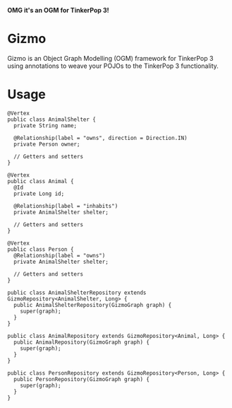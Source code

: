 __OMG it's an OGM for TinkerPop 3!__

Gizmo
=====

Gizmo is an Object Graph Modelling (OGM) framework for TinkerPop 3 using annotations to weave your POJOs to 
the TinkerPop 3 functionality.

Usage
=====
```
@Vertex
public class AnimalShelter {
  private String name;
  
  @Relationship(label = "owns", direction = Direction.IN)
  private Person owner;
  
  // Getters and setters
}

@Vertex
public class Animal {
  @Id
  private Long id;
  
  @Relationship(label = "inhabits")
  private AnimalShelter shelter;
  
  // Getters and setters
}

@Vertex
public class Person {
  @Relationship(label = "owns")
  private AnimalShelter shelter;
  
  // Getters and setters
}
```

```
public class AnimalShelterRepository extends GizmoRepository<AnimalShelter, Long> {
  public AnimalShelterRepository(GizmoGraph graph) {
    super(graph);
  }
}

public class AnimalRepository extends GizmoRepository<Animal, Long> {
  public AnimalRepository(GizmoGraph graph) {
    super(graph);
  }
}

public class PersonRepository extends GizmoRepository<Person, Long> {
  public PersonRepository(GizmoGraph graph) {
    super(graph);
  }
}
```

